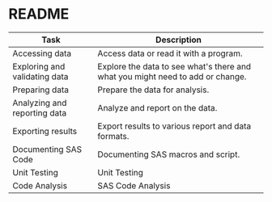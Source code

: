 # README

| Task                          | Description                                                                    |
| ----------------------------- | ------------------------------------------------------------------------------ |
| Accessing data                | Access data or read it with a program.                                         |
| Exploring and validating data | Explore the data to see what's there and what you might need to add or change. |
| Preparing data                | Prepare the data for analysis.                                                 |
| Analyzing and reporting data  | Analyze and report on the data.                                                |
| Exporting results             | Export results to various report and data formats.                             |
| Documenting SAS Code          | Documenting SAS macros and script.                                             |
| Unit Testing                  | Unit Testing                                                                   |
| Code Analysis                 | SAS Code Analysis                                                              |
